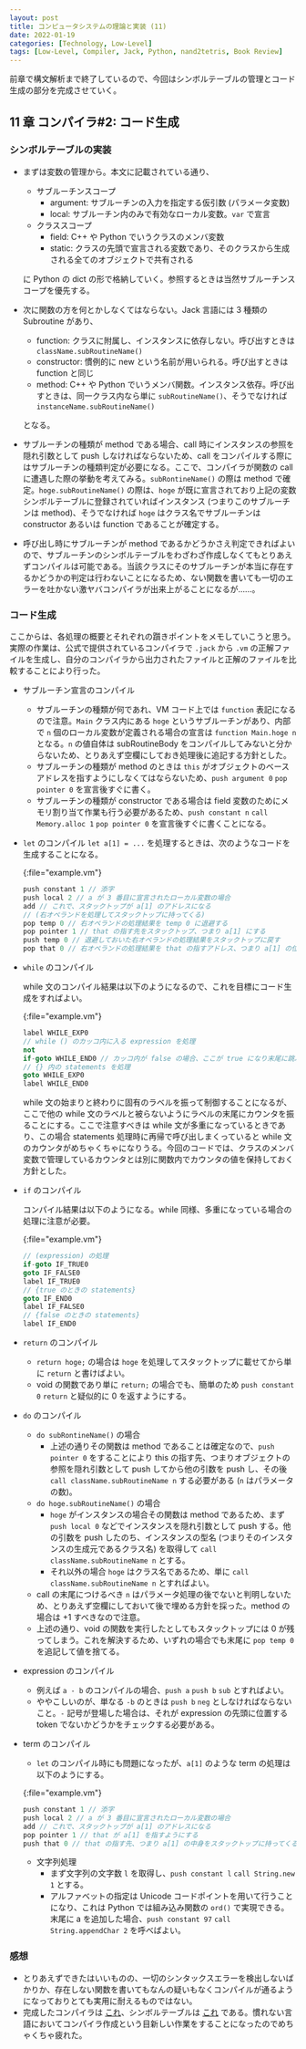 ```yaml
---
layout: post
title: コンピュータシステムの理論と実装 (11)
date: 2022-01-19
categories: [Technology, Low-Level]
tags: [Low-Level, Compiler, Jack, Python, nand2tetris, Book Review]
---
```


前章で構文解析まで終了しているので、今回はシンボルテーブルの管理とコード生成の部分を完成させていく。

## 11 章 コンパイラ#2: コード生成
### シンボルテーブルの実装
- まずは変数の管理から。本文に記載されている通り、
  - サブルーチンスコープ
    - argument: サブルーチンの入力を指定する仮引数 (パラメータ変数)
    - local: サブルーチン内のみで有効なローカル変数。`var` で宣言
  - クラススコープ
    - field: C++ や Python でいうクラスのメンバ変数
    - static: クラスの先頭で宣言される変数であり、そのクラスから生成される全てのオブジェクトで共有される

  に Python の dict の形で格納していく。参照するときは当然サブルーチンスコープを優先する。

- 次に関数の方を何とかしなくてはならない。Jack 言語には 3 種類の Subroutine があり、
  - function: クラスに附属し、インスタンスに依存しない。呼び出すときは `className.subRoutineName()`
  - constructor: 慣例的に new という名前が用いられる。呼び出すときは function と同じ
  - method: C++ や Python でいうメンバ関数。インスタンス依存。呼び出すときは、同一クラス内なら単に `subRoutineName()`、そうでなければ `instanceName.subRoutineName()`

  となる。

- サブルーチンの種類が method である場合、call 時にインスタンスの参照を隠れ引数として push しなければならないため、call をコンパイルする際にはサブルーチンの種類判定が必要になる。ここで、コンパイラが関数の call に遭遇した際の挙動を考えてみる。`subRontineName()` の際は method で確定。`hoge.subRoutineName()` の際は、`hoge` が既に宣言されており上記の変数シンボルテーブルに登録されていればインスタンス (つまりこのサブルーチンは method)、そうでなければ `hoge` はクラス名でサブルーチンは constructor あるいは function であることが確定する。
- 呼び出し時にサブルーチンが method であるかどうかさえ判定できればよいので、サブルーチンのシンボルテーブルをわざわざ作成しなくてもとりあえずコンパイルは可能である。当該クラスにそのサブルーチンが本当に存在するかどうかの判定は行わないことになるため、ない関数を書いても一切のエラーを吐かない激ヤバコンパイラが出来上がることになるが……。

### コード生成
ここからは、各処理の概要とそれぞれの躓きポイントをメモしていこうと思う。実際の作業は、公式で提供されているコンパイラで `.jack` から `.vm` の正解ファイルを生成し、自分のコンパイラから出力されたファイルと正解のファイルを比較することにより行った。

- サブルーチン宣言のコンパイル
  - サブルーチンの種類が何であれ、VM コード上では `function` 表記になるので注意。`Main` クラス内にある `hoge` というサブルーチンがあり、内部で `n` 個のローカル変数が定義される場合の宣言は `function Main.hoge n` となる。`n` の値自体は subRoutineBody をコンパイルしてみないと分からないため、とりあえず空欄にしておき処理後に追記する方針とした。
  - サブルーチンの種類が method のときは `this` がオブジェクトのベースアドレスを指すようにしなくてはならないため、`push argument 0` `pop pointer 0` を宣言後すぐに書く。
  - サブルーチンの種類が constructor である場合は field 変数のためにメモリ割り当て作業も行う必要があるため、`push constant n` `call Memory.alloc 1` `pop pointer 0` を宣言後すぐに書くことになる。

- `let` のコンパイル
  `let a[1] = ...` を処理するときは、次のようなコードを生成することになる。

  {:file="example.vm"}
  ```cpp
  push constant 1 // 添字
  push local 2 // a が 3 番目に宣言されたローカル変数の場合
  add // これで、スタックトップが a[1] のアドレスになる
  // (右オペランドを処理してスタックトップに持ってくる)
  pop temp 0 // 右オペランドの処理結果を temp 0 に退避する
  pop pointer 1 // that の指す先をスタックトップ、つまり a[1] にする
  push temp 0 // 退避しておいた右オペランドの処理結果をスタックトップに戻す
  pop that 0 // 右オペランドの処理結果を that の指すアドレス、つまり a[1] の位置に格納
  ```

- `while` のコンパイル

  while 文のコンパイル結果は以下のようになるので、これを目標にコード生成をすればよい。
  
  {:file="example.vm"}
  ```cpp
  label WHILE_EXP0
  // while () のカッコ内に入る expression を処理
  not
  if-goto WHILE_END0 // カッコ内が false の場合、ここが true になり末尾に跳ぶ
  // {} 内の statements を処理
  goto WHILE_EXP0
  label WHILE_END0
  ```

  while 文の始まりと終わりに固有のラベルを振って制御することになるが、ここで他の while 文のラベルと被らないようにラベルの末尾にカウンタを振ることにする。ここで注意すべきは while 文が多重になっているときであり、この場合 statements 処理時に再帰で呼び出しまくっていると while 文のカウンタがめちゃくちゃになりうる。今回のコードでは、クラスのメンバ変数で管理しているカウンタとは別に関数内でカウンタの値を保持しておく方針とした。

- `if` のコンパイル

  コンパイル結果は以下のようになる。while 同様、多重になっている場合の処理に注意が必要。

  {:file="example.vm"}
  ```cpp
  // (expression) の処理
  if-goto IF_TRUE0
  goto IF_FALSE0
  label IF_TRUE0
  // {true のときの statements}
  goto IF_END0
  label IF_FALSE0
  // {false のときの statements}
  label IF_END0
  ```

- `return` のコンパイル
  - `return hoge;` の場合は `hoge` を処理してスタックトップに載せてから単に `return` と書けばよい。
  - void の関数であり単に `return;` の場合でも、簡単のため `push constant 0` `return` と疑似的に 0 を返すようにする。 

- `do` のコンパイル
  - `do subRontineName()` の場合
    - 上述の通りその関数は method であることは確定なので、`push pointer 0` をすることにより this の指す先、つまりオブジェクトの参照を隠れ引数として push してから他の引数を push し、その後 `call className.subRoutineName n` する必要がある (`n` はパラメータの数)。
  - `do hoge.subRoutineName()` の場合
    - `hoge` がインスタンスの場合その関数は method であるため、まず `push local 0` などでインスタンスを隠れ引数として push する。他の引数を push したのち、インスタンスの型名 (つまりそのインスタンスの生成元であるクラス名) を取得して `call className.subRoutineName n` とする。
    - それ以外の場合 `hoge` はクラス名であるため、単に `call className.subRoutineName n` とすればよい。
  - call の末尾につけるべき `n` はパラメータ処理の後でないと判明しないため、とりあえず空欄にしておいて後で埋める方針を採った。method の場合は +1 すべきなので注意。
  - 上述の通り、void の関数を実行したとしてもスタックトップには 0 が残ってしまう。これを解決するため、いずれの場合でも末尾に `pop temp 0` を追記して値を捨てる。

- expression のコンパイル
  - 例えば `a - b` のコンパイルの場合、`push a` `push b` `sub` とすればよい。
  - ややこしいのが、単なる `-b` のときは `push b` `neg` としなければならないこと。`-` 記号が登場した場合は、それが expression の先頭に位置する token でないかどうかをチェックする必要がある。

- term のコンパイル
  - `let` のコンパイル時にも問題になったが、`a[1]` のような term の処理は以下のようにする。

  {:file="example.vm"}
  ```cpp
  push constant 1 // 添字
  push local 2 // a が 3 番目に宣言されたローカル変数の場合
  add // これで、スタックトップが a[1] のアドレスになる
  pop pointer 1 // that が a[1] を指すようにする
  push that 0 // that の指す先、つまり a[1] の中身をスタックトップに持ってくる
  ```

  - 文字列処理
    - まず文字列の文字数 `l` を取得し、`push constant l` `call String.new 1` とする。
    - アルファベットの指定は Unicode コードポイントを用いて行うことになり、これは Python では組み込み関数の `ord()` で実現できる。末尾に a を追加した場合、`push constant 97` `call String.appendChar 2` を呼べばよい。

### 感想
- とりあえずできたはいいものの、一切のシンタックスエラーを検出しないばかりか、存在しない関数を書いてもなんの疑いもなくコンパイルが通るようになっておりとても実用に耐えるものではない。
- 完成したコンパイラは [これ](https://github.com/iwasaki501/nand2tetris/blob/master/11/compiler.py)、シンボルテーブルは [これ](https://github.com/iwasaki501/nand2tetris/blob/master/11/symbolTable.py) である。慣れない言語においてコンパイラ作成という目新しい作業をすることになったのでめちゃくちゃ疲れた。
